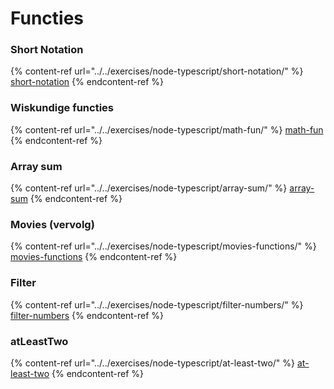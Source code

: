 # Functies

### Short Notation

{% content-ref url="../../exercises/node-typescript/short-notation/" %}
[short-notation](../../exercises/node-typescript/short-notation/)
{% endcontent-ref %}

### Wiskundige functies

{% content-ref url="../../exercises/node-typescript/math-fun/" %}
[math-fun](../../exercises/node-typescript/math-fun/)
{% endcontent-ref %}

### Array sum

{% content-ref url="../../exercises/node-typescript/array-sum/" %}
[array-sum](../../exercises/node-typescript/array-sum/)
{% endcontent-ref %}

### Movies (vervolg)

{% content-ref url="../../exercises/node-typescript/movies-functions/" %}
[movies-functions](../../exercises/node-typescript/movies-functions/)
{% endcontent-ref %}

### Filter

{% content-ref url="../../exercises/node-typescript/filter-numbers/" %}
[filter-numbers](../../exercises/node-typescript/filter-numbers/)
{% endcontent-ref %}

### atLeastTwo

{% content-ref url="../../exercises/node-typescript/at-least-two/" %}
[at-least-two](../../exercises/node-typescript/at-least-two/)
{% endcontent-ref %}
